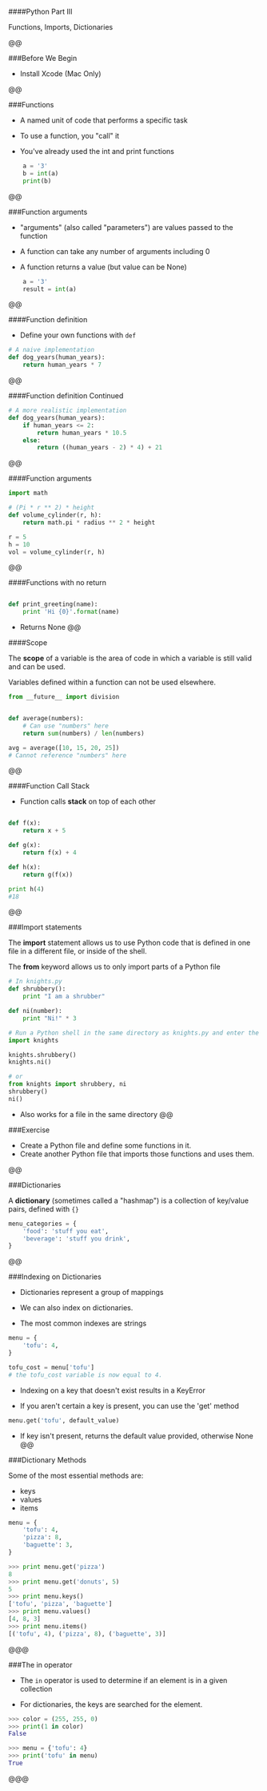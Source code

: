 ####Python Part III

Functions, Imports, Dictionaries

@@

###Before We Begin

* Install Xcode (Mac Only)

@@

###Functions

* A named unit of code that performs a specific task

* To use a function, you "call" it

* You've already used the int and print functions

```python
    a = '3'
    b = int(a)
    print(b)
```

@@

###Function arguments

* "arguments" (also called "parameters") are values passed to the function

* A function can take any number of arguments including 0

* A function returns a value (but value can be None)

```python
    a = '3'
    result = int(a)
```

@@

####Function definition

* Define your own functions with `def`

```python
# A naive implementation
def dog_years(human_years):
    return human_years * 7
```

@@

####Function definition Continued

```python
# A more realistic implementation
def dog_years(human_years):
    if human_years <= 2:
        return human_years * 10.5
    else:
        return ((human_years - 2) * 4) + 21
```

@@

####Function arguments

```python
import math

# (Pi * r ** 2) * height
def volume_cylinder(r, h):
    return math.pi * radius ** 2 * height

r = 5
h = 10
vol = volume_cylinder(r, h)
```

@@

####Functions with no return

```python

def print_greeting(name):
    print 'Hi {0}'.format(name)
```

* Returns None
@@


####Scope

The **scope** of a variable is the area of code in which a variable is still valid and can be used.

Variables defined within a function can not be used elsewhere.

```python
from __future__ import division


def average(numbers):
    # Can use "numbers" here
    return sum(numbers) / len(numbers)

avg = average([10, 15, 20, 25])
# Cannot reference "numbers" here
```

@@

####Function Call Stack

* Function calls **stack** on top of each other

```python

def f(x):
    return x + 5

def g(x):
    return f(x) + 4

def h(x):
    return g(f(x))

print h(4)
#18
```
@@

###Import statements

The **import** statement allows us to use Python code that is defined in one file in a different file, or inside of the shell.

The **from** keyword allows us to only import parts of a Python file

```python
# In knights.py
def shrubbery():
    print "I am a shrubber"

def ni(number):
    print "Ni!" * 3
```


```python
# Run a Python shell in the same directory as knights.py and enter the following
import knights

knights.shrubbery()
knights.ni()

# or
from knights import shrubbery, ni
shrubbery()
ni()
```
* Also works for a file in the same directory
@@

###Exercise

* Create a Python file and define some functions in it.
* Create another Python file that imports those functions and uses them.

@@

###Dictionaries

A **dictionary** (sometimes called a "hashmap") is a collection of key/value pairs, defined with `{}`

```python
menu_categories = {
    'food': 'stuff you eat',
    'beverage': 'stuff you drink',
}
```
@@

###Indexing on Dictionaries

* Dictionaries represent a group of mappings

* We can also index on dictionaries.

* The most common indexes are strings

```python
menu = {
    'tofu': 4,
}

tofu_cost = menu['tofu']
# the tofu_cost variable is now equal to 4.
```


* Indexing on a key that doesn't exist results in a KeyError

* If you aren't certain a key is present, you can use the 'get' method

```python
menu.get('tofu', default_value)
```

* If key isn't present, returns the default value provided, otherwise None
@@

###Dictionary Methods

Some of the most essential methods are:

* keys
* values
* items

```python
menu = {
    'tofu': 4,
    'pizza': 8,
    'baguette': 3,
}

>>> print menu.get('pizza')
8
>>> print menu.get('donuts', 5)
5
>>> print menu.keys()
['tofu', 'pizza', 'baguette']
>>> print menu.values()
[4, 8, 3]
>>> print menu.items()
[('tofu', 4), ('pizza', 8), ('baguette', 3)]
```

@@@

###The in operator

* The `in` operator is used to determine if an element is in a given collection

* For dictionaries, the keys are searched for the element.

```python
>>> color = (255, 255, 0)
>>> print(1 in color)
False

>>> menu = {'tofu': 4}
>>> print('tofu' in menu)
True
```
@@@
